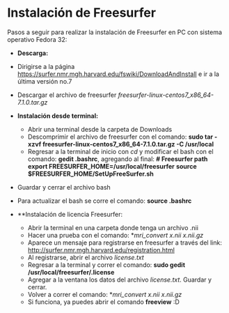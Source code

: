 # Instalación de Freesurfer 

Pasos a seguir para realizar la instalación de Freesurfer en PC con sistema operativo Fedora 32:

* **Descarga:**
 * Dirigirse a la página https://surfer.nmr.mgh.harvard.edu/fswiki/DownloadAndInstall e ir a la última versión no.7 
 * Descargar el archivo de freesurfer *freesurfer-linux-centos7_x86_64-7.1.0.tar.gz*

* **Instalación desde terminal:** 
  * Abrir una terminal desde la carpeta de Downloads
  * Descomprimir el archivo de freesurfer con el comando: **sudo tar -xzvf freesurfer-linux-centos7_x86_64-7.1.0.tar.gz -C /usr/local**
  * Regresar a la terminal de inicio con *cd* y modificar el bash con el comando: **gedit .bashrc**, agregando al final:
    **# Freesurfer path**
    **export FREESURFER_HOME=/usr/local/freesurfer**
    **source $FREESURFER_HOME/SetUpFreeSurfer.sh**
 * Guardar y cerrar el archivo bash
 * Para actualizar el bash se corre el comando: **source .bashrc**

* **Instalación de licencia Freesurfer:
  * Abrir la terminal en una carpeta donde tenga un archivo .nii
  * Hacer una prueba con el comando: **mri_convert x.nii x.nii.gz*
  * Aparece un mensaje para registrarse en freesurfer a través del link: http://surfer.nmr.mgh.harvard.edu/registration.html
  * Al registrarse, abrir el archivo *license.txt*
  * Regresar a la terminal y correr el comando: **sudo gedit /usr/local/freesurfer/.license**
  * Agregar a la ventana los datos del archivo *license.txt*. Guardar y cerrar.
  * Volver a correr el comando: **mri_convert x.nii x.nii.gz*
  * Si funciona, ya puedes abrir el comando **freeview** :D
